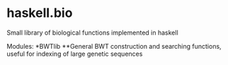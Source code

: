 # haskell.bio

Small library of biological functions implemented in haskell

Modules:
*BWTlib
**General BWT construction and searching functions, useful for indexing of large genetic sequences
